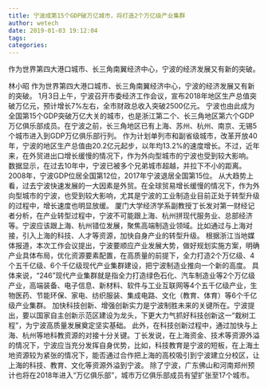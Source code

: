 ```yaml
---
title: 宁波成第15个GDP破万亿城市，将打造2个万亿级产业集群
author: wetech
date: 2019-01-03 19:12:04
tags: 
categories: 
---
```

作为世界第四大港口城市、长三角南翼经济中心，宁波的经济发展又有新的突破。
<!-- more -->
林小昭
作为世界第四大港口城市、长三角南翼经济中心，宁波的经济发展又有新的突破。
1月3日上午，宁波召开市委经济工作会议，宣布2018年地区生产总值突破万亿元，预计增长7%左右，全市财政总收入突破2500亿元。
宁波也由此成为全国第15个GDP突破万亿大关的城市，也是浙江第二个、长三角地区第六个GDP万亿俱乐部成员。在宁波之前，长三角地区已有上海、苏州、杭州、南京、无锡5个城市进入到GDP万亿俱乐部行列。
作为计划单列市和副省级城市，改革开放40年，宁波的地区生产总值由20.2亿元起步，以年均13.2%的速度增长。不过，近年来，在外贸进出口增长缓慢的情况下，作为外向型城市的宁波也受到较大影响。
数据显示，在过去10年中，宁波已被多个兄弟城市超越，并拉下不小的距离。2008年，宁波GDP位居全国第12位，2017年宁波退居全国第15位。
从大趋势上看，过去宁波快速发展的一大因素是外贸。在全球贸易增长缓慢的情况下，作为外向型城市的宁波，也受到较大影响，尤其是宁波的工业制造业目前正处于转型升级的过程中，增长速度也明显放缓。
厦门大学经济学系副教授丁长发对第一财经记者分析，在产业转型过程中，宁波不可能跟上海、杭州拼现代服务业、总部经济等。宁波应该跟上海、杭州错位发展，聚焦高端制造业领域。比如通过与上海对接，引入上海的科技、人才等资源，加快自身产业的转型升级。
根据浙江当地媒体报道，本次工作会议提出，宁波要顺应产业发展大势，做好规划实施方案，明确产业具体布局，优化资源要素配置，在高质量的前提下，全力打造2个万亿级、4个五千亿级、6个千亿级现代产业集群建设，把宁波制造业推向一个新的高度。
具体来说，“246”现代产业集群就是指全力打造绿色石化、汽车制造业等2个万亿级产业，高端装备、电子信息、新材料、软件与工业互联网等4个五千亿级产业，生物医药、节能环保、家电、纺织服装、集成电路、文化（教育、体育）等6个千亿级产业集群。
加快科技创新、增强创新实力是宁波制胜未来的关键所在。宁波提出，要以国家自主创新示范区建设为龙头，下更大力气抓好科技创新这一“栽树工程”，为宁波高质量发展奠定坚实基础。
此外，在科技创新过程中，通过加快与上海、杭州等地科教资源的对接十分关键。丁长发说，在上海资金、技术等资源外溢的情况下，宁波应当充分发挥自身优势，比如，科技教育是宁波的短板，在上海土地资源较为紧张的情况下，能否通过合作把上海的高校吸引到宁波建立分校区，让上海的科技、教育、文化等资源外溢到宁波。
除了宁波，广东佛山和河南郑州预计也将在2018年进入“万亿俱乐部”，城市万亿俱乐部成员有望扩张至17个城市。
 
 
